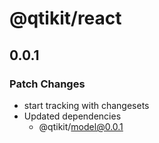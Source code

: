 # @qtikit/react

## 0.0.1
### Patch Changes

- start tracking with changesets
- Updated dependencies
  - @qtikit/model@0.0.1
